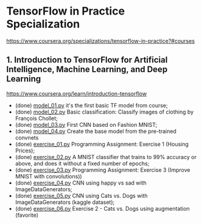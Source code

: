# TensorFlow in Practice Specialization
https://www.coursera.org/specializations/tensorflow-in-practice?#courses

## 1. Introduction to TensorFlow for Artificial Intelligence, Machine Learning, and Deep Learning
https://www.coursera.org/learn/introduction-tensorflow

- (done) [model_01.py](model_01.py) it's the first basic TF model from course;
- (done) [model_02.py](model_02.py) Basic classification: Classify images of clothing by François Chollet;
- (done) [model_03.py](model_03.py) First CNN based on Fashion MNIST;
- (done) [model_04.py](model_04.py) Create the base model from the pre-trained convnets
- (done) [exercise_01.py](exercise_01.py) Programming Assignment: Exercise 1 (Housing Prices);
- (done) [exercise_02.py](exercise_02.py) A MNIST classifier that trains to 99% accuracy or above, and does it without a fixed number of epochs;
- (done) [exercise_03.py](exercise_03.py) Programming Assignment: Exercise 3 (Improve MNIST with convolutions))
- (done) [exercise_04.py](exercise_04.py) CNN using happy vs sad with ImageDataGenerators;
- (done) [exercise_05.py](exercise_05.py) CNN using Cats vs. Dogs with ImageDataGenerators (kaggle dataset);
- (done) [exercise_06.py](exercise_06.py) Exercise 2 - Cats vs. Dogs using augmentation (favorite)

